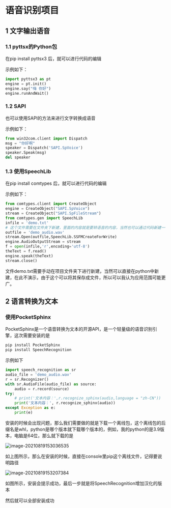 # 语音识别项目

## 1 文字输出语音

### 1.1 pyttsx的Python包

在pip install pyttsx3 后，就可以进行代码的编辑

示例如下：

```python
import pyttsx3 as pt
engine = pt.init()
engine.say("嗨 你好")
engine.runAndWait()
```

### 1.2 SAPI

也可以使用SAPI的方法来进行文字转换成语音

示例如下：

```python
from win32com.client import Dispatch
msg = "你好啊"
speaker = Dispatch('SAPI.SpVoice')
speaker.Speak(msg)
del speaker
```

### 1.3 使用SpeechLib

在pip install comtypes 后，就可以进行代码的编辑

示例如下：

```python
from comtypes.client import CreateObject
engine = CreateObject("SAPI.SpVoice")
stream = CreateObject("SAPI.SpFileStream")
from comtypes.gen import SpeechLib
infile = 'demo.txt'
# 这个文件需要在文件夹下新建，里面的内容就是要转语音的内容，当然也可以通过代码新建一个，在此不再赘述
outfile = 'demo_audio.wav'
stream.Open(outfile,SpeechLib.SSFMCreateForWrite)
engine.AudioOutputStream = stream
f = open(infile,'r',encoding='utf-8')
theText = f.read()
engine.speak(theText)
stream.close()
```

文件demo.txt需要手动在项目文件夹下进行新建，当然可以直接在python中新建，在此不演示，由于这个可以将其保存成文件，所以可以我认为应用范围可能更广。

## 2 语言转换为文本

### 使用PocketSphinx

PocketSphinx是一个语音转换为文本的开源API，是一个轻量级的语音识别引擎，这次需要安装的是

```python
pip install PocketSphinx
pip install SpeechRecognition
```

示例如下

```python
import speech_recognition as sr
audio_file = 'demo_audio.wav'
r = sr.Recognizer()
with sr.AudioFile(audio_file) as source:
    audio = r.record(source)
try:
    # print('文本内容：',r.recognize_sphinx(audio,language = "zh-CN"))
    print('文本内容：', r.recognize_sphinx(audio))
except Exception as e:
    print(e)
```

安装的时候会出现问题，那么我们需要做的就是下载一个离线包，这个离线包的后缀名是whl，python是哪个版本就下载哪个版本的，例如，我的python的是3.9版本，电脑是64位，那么就下载的是

![image-20210819153036535](C:\Users\86150\AppData\Roaming\Typora\typora-user-images\image-20210819153036535.png)

如上图所示，那么在安装的时候，直接在console里pip这个离线文件，记得要说明路径

![image-20210819153207384](C:\Users\86150\AppData\Roaming\Typora\typora-user-images\image-20210819153207384.png)

如图所示，安装会提示成功，最后一步就是将SpeechRecognition增加汉化的版本

然后就可以全部安装成功